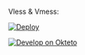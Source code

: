 

Vless & Vmess: 

[![Deploy](https://www.herokucdn.com/deploy/button.png)](https://heroku.com/deploy?https://gitlab.com/baishou12/kissmi) 

[![Develop on Okteto](https://okteto.com/develop-okteto.svg)](https://cloud.okteto.com/deploy)


